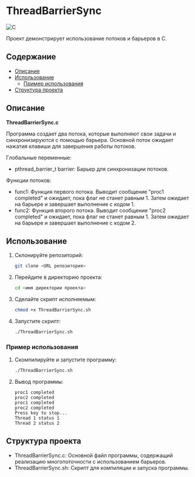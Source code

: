 # ThreadBarrierSync
![C](https://img.shields.io/badge/C-blue.svg)

Проект демонстрирует использование потоков и барьеров в C. 

## Содержание

- [Описание](#описание)
- [Использование](#использование)
  - [Пример использования](#пример-использования)
- [Структура проекта](#структура-проекта)

## Описание

**ThreadBarrierSync.c**

Программа создает два потока, которые выполняют свои задачи и синхронизируются с помощью барьера. Основной поток ожидает нажатия клавиши для завершения работы потоков.

Глобальные переменные:
  - pthread_barrier_t barrier: Барьер для синхронизации потоков.
    
Функции потоков:
  - func1: Функция первого потока. Выводит сообщение "proc1 completed" и ожидает, пока флаг не станет равным 1. Затем ожидает на барьере и завершает выполнение с кодом 1.
  - func2: Функция второго потока. Выводит сообщение "proc2 completed" и ожидает, пока флаг не станет равным 1. Затем ожидает на барьере и завершает выполнение с кодом 2.

## Использование

1. Склонируйте репозиторий:
    ```sh
    git clone <URL репозитория>
    ```
2. Перейдите в директорию проекта:
    ```sh
    cd <имя директории проекта>
    ```
3. Сделайте скрипт исполняемым:
    ```sh
    chmod +x ThreadBarrierSync.sh
    ```
4. Запустите скрипт:
    ```sh
    ./ThreadBarrierSync.sh
    ```

### Пример использования

1. Скомпилируйте и запустите программу:
    ```sh
    ./ThreadBarrierSync.sh
    ```
2. Вывод программы:
    ```
    proc1 completed
    proc2 completed
    proc1 completed
    proc2 completed
    Press key to stop...
    Thread 1 status 1
    Thread 2 status 2
    ```

## Структура проекта

- ThreadBarrierSync.c: Основной файл программы, содержащий реализацию многопоточности с использованием барьеров.
- ThreadBarrierSync.sh: Скрипт для компиляции и запуска программы.
